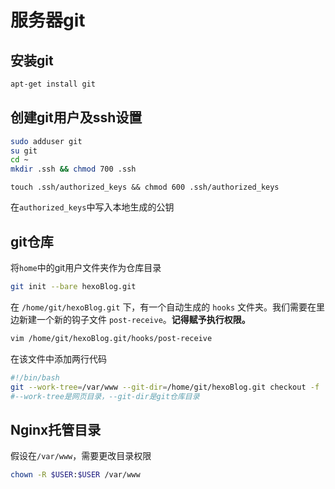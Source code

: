 # 服务器git

## 安装git

```bash
apt-get install git
```

## 创建git用户及ssh设置

```bash
sudo adduser git
su git
cd ~
mkdir .ssh && chmod 700 .ssh
```

```
touch .ssh/authorized_keys && chmod 600 .ssh/authorized_keys
```

在`authorized_keys`中写入本地生成的公钥

## git仓库

将`home`中的git用户文件夹作为仓库目录

```bash
git init --bare hexoBlog.git
```

在 `/home/git/hexoBlog.git` 下，有一个自动生成的 `hooks` 文件夹。我们需要在里边新建一个新的钩子文件 `post-receive`。**记得赋予执行权限。**

```bash
vim /home/git/hexoBlog.git/hooks/post-receive
```

在该文件中添加两行代码

```bash
#!/bin/bash
git --work-tree=/var/www --git-dir=/home/git/hexoBlog.git checkout -f
#--work-tree是网页目录，--git-dir是git仓库目录
```

## Nginx托管目录

假设在`/var/www`，需要更改目录权限

```bash
chown -R $USER:$USER /var/www
```